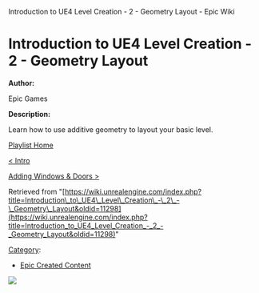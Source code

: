 Introduction to UE4 Level Creation - 2 - Geometry Layout - Epic Wiki                    

Introduction to UE4 Level Creation - 2 - Geometry Layout
========================================================

  

**Author:**

Epic Games

**Description:**

Learn how to use additive geometry to layout your basic level.

  

[Playlist Home](/Category:Epic_Video_Playlists "Category:Epic Video Playlists")

[< Intro](/Introduction_to_UE4_Level_Creation_-_1_-_Intro "Introduction to UE4 Level Creation - 1 - Intro")

[Adding Windows & Doors >](/Introduction_to_UE4_Level_Creation_-_3_-_Adding_Windows_and_Doors "Introduction to UE4 Level Creation - 3 - Adding Windows and Doors")

Retrieved from "[https://wiki.unrealengine.com/index.php?title=Introduction\_to\_UE4\_Level\_Creation\_-\_2\_-\_Geometry\_Layout&oldid=11298](https://wiki.unrealengine.com/index.php?title=Introduction_to_UE4_Level_Creation_-_2_-_Geometry_Layout&oldid=11298)"

[Category](/Special:Categories "Special:Categories"):

*   [Epic Created Content](/Category:Epic_Created_Content "Category:Epic Created Content")

  ![](https://tracking.unrealengine.com/track.png)